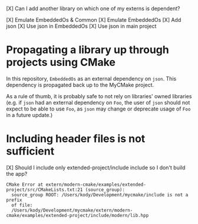[X] Can I add another library on which one of my externs is dependent?

[X] Emulate EmbeddedOs & Common
  [X] Emulate EmbeddedOs
  [X] Add json
  [X] Use json in EmbeddedOs
  [X] Use json in main project

# Propagating a library up through projects using CMake
In this repository, `EmbeddedOs` as an external dependency on `json`. This dependency is propagated back up to the MyCMake project.

As a rule of thumb, it is probably safe to not rely on libraries' owned libraries (e.g. if `json` had an external dependency on `Foo`, the user of `json` should not expect to be able to use `Foo`, as `json` may change or deprecate usage of `Foo` in a future update.) 


# Including header files is not sufficient
[X] Should I include only extended-project/include include so I don't build the app?
```
CMake Error at extern/modern-cmake/examples/extended-project/src/CMakeLists.txt:21 (source_group):
  source_group ROOT: /Users/kody/Development/mycmake/include is not a prefix
  of file:
  /Users/kody/Development/mycmake/extern/modern-cmake/examples/extended-project/include/modern/lib.hpp
```